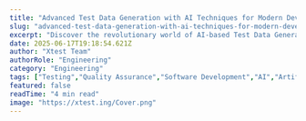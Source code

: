 ```yaml
---
title: "Advanced Test Data Generation with AI Techniques for Modern Development"
slug: "advanced-test-data-generation-with-ai-techniques-for-modern-development"
excerpt: "Discover the revolutionary world of AI-based Test Data Generation thats transforming software testing efficiencies. Uncover how leveraging AI can fast-track data creation, enhance test coverage, and reduce testing errors. Dive into this blog to explore how AI can unlock better testing outcomes and speed up your software development lifecycle."
date: 2025-06-17T19:18:54.621Z
author: "Xtest Team"
authorRole: "Engineering"
category: "Engineering"
tags: ["Testing","Quality Assurance","Software Development","AI","Artificial Intelligence"]
featured: false
readTime: "4 min read"
image: "https://xtest.ing/Cover.png"
---
```



